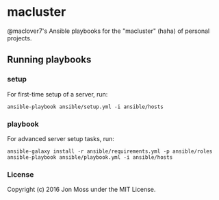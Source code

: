 # macluster

@maclover7's Ansible playbooks for the "macluster" (haha) of personal
projects.

## Running playbooks

### setup

For first-time setup of a server, run:

```
ansible-playbook ansible/setup.yml -i ansible/hosts
```

### playbook

For advanced server setup tasks, run:

```
ansible-galaxy install -r ansible/requirements.yml -p ansible/roles
ansible-playbook ansible/playbook.yml -i ansible/hosts
```

### License

Copyright (c) 2016 Jon Moss under the MIT License.
